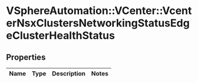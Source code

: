 # VSphereAutomation::VCenter::VcenterNsxClustersNetworkingStatusEdgeClusterHealthStatus

## Properties
Name | Type | Description | Notes
------------ | ------------- | ------------- | -------------


